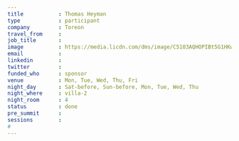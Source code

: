 ```yaml
---
title           : Thomas Heyman
type            : participant
company         : Toreon
travel_from     :
job_title       : 
image           : https://media.licdn.com/dms/image/C5103AQHOPIBt5G1HKw/profile-displayphoto-shrink_800_800/0?e=1560384000&v=beta&t=WYwJ72K5Aa9pgwG7R4odEv13jXRET0SfjnJSXe6uUMs
email           : 
linkedin        : 
twitter         : 
funded_who      : sponsor
venue           : Mon, Tue, Wed, Thu, Fri
night_day       : Sat-before, Sun-before, Mon, Tue, Wed, Thu
night_where     : villa-2
night_room      : 4
status          : done
pre_summit      : 
sessions        :
# 
---
```



